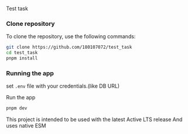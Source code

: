 Test task

### Clone repository

To clone the repository, use the following commands:

```sh
git clone https://github.com/180107072/test_task
cd test_task
pnpm install
```

### Running the app

set `.env` file with your credentials.(like DB URL)

Run the app

```bash
pnpm dev
```

This project is intended to be used with the latest Active LTS release
And uses native ESM
